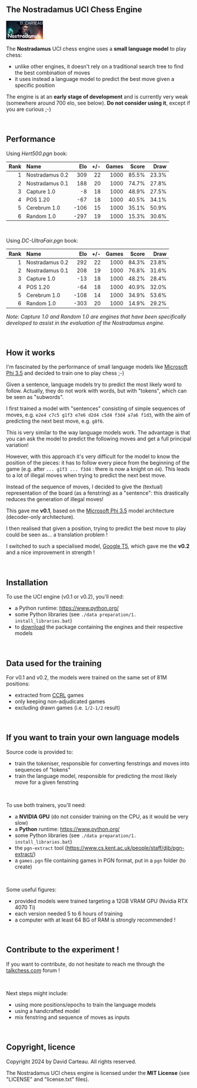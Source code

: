 ## The Nostradamus UCI Chess Engine

![Logo](https://github.com/david-carteau/nostradamus/blob/main/v0.1%20(decoder)/nostradamus.jpg)

The **Nostradamus** UCI chess engine uses a **small language model** to play chess:
- unlike other engines, it doesn't rely on a traditional search tree to find the best combination of moves
- it uses instead a language model to predict the best move given a specific position

The engine is at an **early stage of development** and is currently very weak (somewhere around 700 elo, see below). **Do not consider using it**, except if you are curious ;-)

<br/>

## Performance

Using _Hert500.pgn_ book:

| Rank | Name            | Elo  | +/- | Games | Score |  Draw |
| ---: | :-------------- | ---: | --: | ----: | ----: | ----: |
|    1 | Nostradamus 0.2 |  309 |  22 |  1000 | 85.5% | 23.3% |
|    2 | Nostradamus 0.1 |  188 |  20 |  1000 | 74.7% | 27.8% |
|    3 | Capture 1.0     |   -8 |  18 |  1000 | 48.9% | 27.5% |
|    4 | POS 1.20        |  -67 |  18 |  1000 | 40.5% | 34.1% |
|    5 | Cerebrum 1.0    | -106 |  15 |  1000 | 35.1% | 50.9% |
|    6 | Random 1.0      | -297 |  19 |  1000 | 15.3% | 30.6% |

<br/>

Using _DC-UltraFair.pgn_ book:

| Rank | Name            | Elo  | +/- | Games | Score |  Draw |
| ---: | :-------------- | ---: | --: | ----: | ----: | ----: |
|    1 | Nostradamus 0.2 |  292 |  22 |  1000 | 84.3% | 23.8% |
|    2 | Nostradamus 0.1 |  208 |  19 |  1000 | 76.8% | 31.6% |
|    3 | Capture 1.0     |  -13 |  18 |  1000 | 48.2% | 28.4% |
|    4 | POS 1.20        |  -64 |  18 |  1000 | 40.9% | 32.0% |
|    5 | Cerebrum 1.0    | -108 |  14 |  1000 | 34.9% | 53.6% |
|    6 | Random 1.0      | -303 |  20 |  1000 | 14.9% | 29.2% |

_Note: Capture 1.0 and Random 1.0 are engines that have been specifically developed to assist in the evaluation of the Nostradamus engine._

<br/>

## How it works

I'm fascinated by the performance of small language models like [Microsoft Phi 3.5](https://huggingface.co/microsoft/Phi-3.5-mini-instruct) and decided to train one to play chess ;-)

Given a sentence, language models try to predict the most likely word to follow. Actually, they do not work with words, but with "tokens", which can be seen as "subwords".

I first trained a model with "sentences" consisting of simple sequences of moves, e.g. `e2e4 c7c5 g1f3 e7e6 d2d4 c5d4 f3d4 a7a6 f1d3`, with the aim of predicting the next best move, e.g. `g8f6`.

This is very similar to the way language models work. The advantage is that you can ask the model to predict the following moves and get a full principal variation!

However, with this approach it's very difficult for the model to know the position of the pieces: it has to follow every piece from the beginning of the game (e.g. after `... g1f3 ... f3d4` : there is now a knight on `d4`). This leads to a lot of illegal moves when trying to predict the next best move.

Instead of the sequence of moves, I decided to give the (textual) representation of the board (as a fenstring) as a "sentence": this drastically reduces the generation of illegal moves!

This gave me **v0.1**, based on the [Microsoft Phi 3.5](https://huggingface.co/microsoft/Phi-3.5-mini-instruct) model architecture (decoder-only architecture).

I then realised that given a position, trying to predict the best move to play could be seen as... a translation problem !

I switched to such a specialised model, [Google T5](https://huggingface.co/google-t5/t5-base), which gave me the **v0.2** and a nice improvement in strength !

<br/>

## Installation

To use the UCI engine (v0.1 or v0.2), you'll need:
- a Python runtime: https://www.python.org/
- some Python libraries (see `./data preparation/1. install_libraries.bat`)
- to [download](https://www.orionchess.com/download/Nostradamus-v0.1-to-v0.2.zip) the package containing the engines and their respective models

<br/>

## Data used for the training

For v0.1 and v0.2, the models were trained on the same set of 81M positions:
- extracted from [CCRL](https://www.computerchess.org.uk/ccrl/) games
- only keeping non-adjudicated games
- excluding drawn games (i.e. `1/2-1/2` result)

<br/>

## If you want to train your own language models

Source code is provided to:

- train the tokeniser, responsible for converting fenstrings and moves into sequences of "tokens"
- train the language model, responsible for predicting the most likely move for a given fenstring

<br/>

To use both trainers, you'll need:

- a **NVIDIA GPU** (do not consider training on the CPU, as it would be very slow)
- a **Python** runtime: https://www.python.org/
- some Python libraries (see `./data preparation/1. install_libraries.bat`)
- the `pgn-extract` tool (https://www.cs.kent.ac.uk/people/staff/djb/pgn-extract/)
- a `games.pgn` file containing games in PGN format, put in a `pgn` folder (to create)

<br/>

Some useful figures:

- provided models were trained targeting a 12GB VRAM GPU (Nvidia RTX 4070 Ti)
- each version needed 5 to 6 hours of training
- a computer with at least 64 BG of RAM is strongly recommended !

<br/>

## Contribute to the experiment !

If you want to contribute, do not hesitate to reach me through the [talkchess.com](https://www.talkchess.com) forum !

<br/>

Next steps might include:
- using more positions/epochs to train the language models
- using a handcrafted model
- mix fenstring and sequence of moves as inputs

<br/>

## Copyright, licence

Copyright 2024 by David Carteau. All rights reserved.

The Nostradamus UCI chess engine is licensed under the **MIT License** (see "LICENSE" and "license.txt" files).
